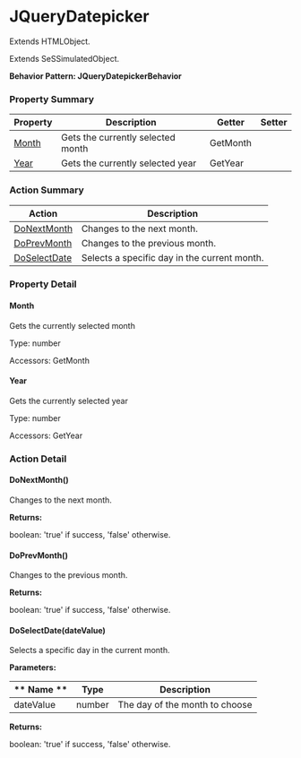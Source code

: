 # JQueryDatepicker

Extends HTMLObject.

Extends SeSSimulatedObject.





**Behavior Pattern: JQueryDatepickerBehavior**


<!-- ============================== property summary ========================== -->

	

### Property Summary

| **Property** | **Description** | **Getter** | **Setter** |
| ------------ | --------------- | ---------- | ---------- |
| [Month](#Month) | Gets the currently selected month | GetMonth |  |
| [Year](#Year) | Gets the currently selected year | GetYear |  |



	
<!-- ============================== action summary ========================== -->



### Action Summary

|  **Action** | **Description** | 
| ----------- | --------------- |
|	[DoNextMonth](#DoNextMonth) | Changes to the next month. |
|	[DoPrevMonth](#DoPrevMonth) | Changes to the previous month. |
|	[DoSelectDate](#DoSelectDate) | Selects a specific day in the current month. |




<!-- ============================== property detail ========================== -->
	
### Property Detail
		
<a name="Month"></a>
#### Month


Gets the currently selected month

			
	
			
Type: number
			
			
Accessors: GetMonth
			
		
<a name="Year"></a>
#### Year


Gets the currently selected year

			
	
			
Type: number
			
			
Accessors: GetYear
			
		
	
	
<!-- ============================== action detail ========================== -->
	
### Action Detail
		
<a name="DoNextMonth"></a>    
#### DoNextMonth()

Changes to the next month.




**Returns:**

boolean: 'true' if success, 'false' otherwise.




<a name="DoPrevMonth"></a>    
#### DoPrevMonth()

Changes to the previous month.




**Returns:**

boolean: 'true' if success, 'false' otherwise.




<a name="DoSelectDate"></a>    
#### DoSelectDate(dateValue)

Selects a specific day in the current month.


**Parameters:**

|	** Name ** | **Type** | **Description** |
| ---------- | -------- | --------------- |
| dateValue | number |	The day of the month to choose |




**Returns:**

boolean: 'true' if success, 'false' otherwise.




	

